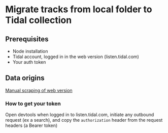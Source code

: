 # Migrate tracks from local folder to Tidal collection

## Prerequisites

* Node installation
* Tidal account, logged in in the web version (listen.tidal.com)
* Your auth token

## Data origins

[Manual scraping of web version](listen.tidal.com)

### How to get your token

Open devtools when logged in to listen.tidal.com, initiate any outbound request (ex a search), and copy the `authorization` header from the request headers (a Bearer token)
